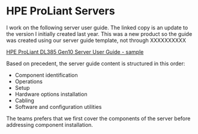 # HPE ProLiant Servers



I work on the following server user guide. The linked copy is an update to the version I initially created last year. This was a new product so the guide was created using our server guide template, not through XXXXXXXXXX

[HPE ProLiant DL385 Gen10 Server User Guide - sample](https://chriskpeterson.github.io/vuepress2/public/DL385_sample.pdf)

Based on precedent, the server guide content is structured in this order:

* Component identification
* Operations
* Setup
* Hardware options installation
* Cabling
* Software and configuration utilities

The teams prefers that we first cover the components of the server before addressing component installation.